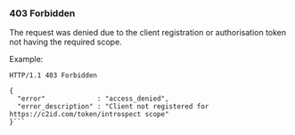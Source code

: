 ### 403 Forbidden

The request was denied due to the client registration or authorisation token not having the required scope.

Example:

```
HTTP/1.1 403 Forbidden

{
  "error"             : "access_denied",
  "error_description" : "Client not registered for https://c2id.com/token/introspect scope"
}```
